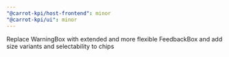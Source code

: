 ```yaml
---
"@carrot-kpi/host-frontend": minor
"@carrot-kpi/ui": minor
---
```


Replace WarningBox with extended and more flexible FeedbackBox and add size
variants and selectability to chips
